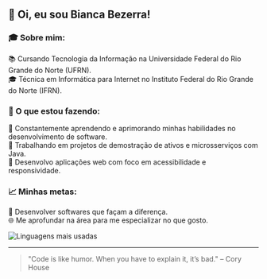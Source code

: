 ## 👋 Oi, eu sou Bianca Bezerra!

### 🎓 Sobre mim:
📚 Cursando Tecnologia da Informação na Universidade Federal do Rio Grande do Norte (UFRN).<br/>
🎓 Técnica em Informática para Internet no Instituto Federal do Rio Grande do Norte (IFRN).<br/>
  
### 🌱 O que estou fazendo:

📖 Constantemente aprendendo e aprimorando minhas habilidades no desenvolvimento de software.<br/>
🔄 Trabalhando em projetos de demostração de ativos e microsserviços com Java.<br/>
🤝 Desenvolvo aplicações web com foco em acessibilidade e responsividade.<br/>

### 📈 Minhas metas:

🌟 Desenvolver softwares que façam a diferença. <br/>
🌐 Me aprofundar na área para me especializar no que gosto. <br/>

![Linguagens mais usadas](https://github-readme-stats.vercel.app/api/top-langs/?username=biancabp&layout=compact&langs_count=6&theme=dracula)

<hr>

> "Code is like humor. When you have to explain it, it’s bad." – Cory House
